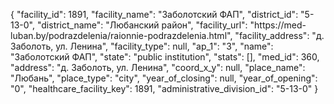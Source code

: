 {
    "facility_id": 1891,
    "facility_name": "Заболотский ФАП",
    "district_id": "5-13-0",
    "district_name": "Любанский район",
    "facility_url": "https:\/\/med-luban.by\/podrazdelenia\/raionnie-podrazdelenia.html",
    "facility_address": "д. Заболоть, ул. Ленина",
    "facility_type": null,
    "ap_1": "3",
    "name": "Заболотский ФАП",
    "state": "public institution",
    "stats": [],
    "med_id": 360,
    "address": "д. Заболоть, ул. Ленина",
    "coord_x_y": null,
    "place_name": "Любань",
    "place_type": "city",
    "year_of_closing": null,
    "year_of_opening": "0",
    "healthcare_facility_key": 1891,
    "administrative_division_id": "5-13-0"
}